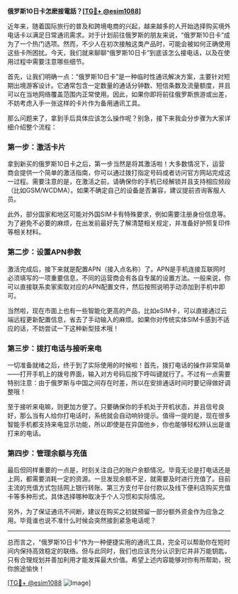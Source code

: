 **俄罗斯10日卡怎麽接電話？[[TG💪+ @esim1088](https://t.me/s/esim1088)]**

近年来，随着国际旅行的普及和跨境电商的兴起，越来越多的人开始选择购买境外电话卡以满足日常通讯需求。对于计划前往俄罗斯的朋友来说，“俄罗斯10日卡”成为了一个热门选项。然而，不少人在初次接触这类产品时，可能会被如何正确使用这些卡所困扰。今天，我们就来聊聊“俄罗斯10日卡”到底该怎么接电话，以及在使用过程中需要注意哪些细节。

首先，让我们明确一点：“俄罗斯10日卡”是一种临时性通讯解决方案，主要针对短期出境游客设计。它通常包含一定数量的通话分钟数、短信条数及流量额度，并且可以在当地网络覆盖范围内正常使用。因此，如果你即将前往俄罗斯旅游或出差，不妨考虑入手一张这样的卡片作为备用通讯工具。

那么问题来了，拿到手后具体应该怎么操作呢？别急，接下来我会分步骤为大家详细介绍整个流程：

### 第一步：激活卡片

拿到新买的俄罗斯10日卡之后，第一步当然是将其激活啦！大多数情况下，运营商会提供一个简单的激活指南，你可以通过拨打指定号码或者访问官方网站完成这一过程。需要注意的是，在激活之前，请确保你的手机已经解锁并且支持相应频段（比如GSM/WCDMA）。如果不确定自己的设备是否兼容，建议提前咨询客服人员。

此外，部分国家和地区可能对外国SIM卡有特殊要求，例如需要注册身份信息等。为了避免不必要的麻烦，在出发前最好先了解清楚相关规定，并准备好护照复印件等相关材料。

### 第二步：设置APN参数

激活完成后，接下来就是配置APN（接入点名称）了。APN是手机连接互联网时必须填写的一项重要信息，不同的运营商会有各自专属的设置方法。一般来说，你可以直接联系卖家索取对应的APN配置文件，然后按照说明手动添加到手机中即可。

当然啦，现在市面上也有一些智能化更高的产品，比如eSIM卡，可以直接通过云端远程更新配置信息，省去了手动输入的麻烦。如果你对传统实体SIM卡感到不适应的话，不妨尝试一下这种新型技术哦！

### 第三步：拨打电话与接听来电

一切准备就绪之后，终于到了实际使用的时候啦！首先，拨打电话的操作非常简单——打开手机上的拨号界面，输入对方号码后按下呼叫键就行了。不过有一点需要特别注意：由于俄罗斯与中国之间存在时差，所以在安排通话时间时要记得做好调整哦！

至于接听来电嘛，则更加方便了。只要确保你的手机处于开机状态，并且信号良好，那么当有人给你打电话时，系统就会自动响铃提示。值得一提的是，现在很多智能手机都支持来电显示功能，所以即使是在异国他乡，你也能够轻松辨认出是谁打来的电话。

### 第四步：管理余额与充值

最后但同样重要的一点是，时刻关注自己的账户余额情况。毕竟无论是打电话还是上网，都需要消耗一定的资源。一旦发现余额不足，就需要及时进行充值了。目前主流的充值方式包括网上银行转账、第三方支付平台付款以及线下便利店购买充值卡等多种形式，具体选择哪种取决于个人习惯和实际情况。

另外，为了保证通讯不间断，建议在购买之初就预留一部分额外资金作为应急之用。毕竟谁也说不准什么时候会突然接到紧急电话呢？

---

总而言之，“俄罗斯10日卡”作为一种便捷实用的通讯工具，完全可以帮助你在短时间内保持高效稳定的联络。但与此同时，我们也应该充分认识到它并非万能钥匙，只有合理规划并善加利用才能发挥最大价值。希望上述内容能够对你有所帮助，祝你旅途愉快！

[[TG💪+ @esim1088](https://t.me/s/esim1088) ![Image](https://i.postimg.cc/4NQfJmqS/Snipaste-2025-05-13-00-14-12.png)]